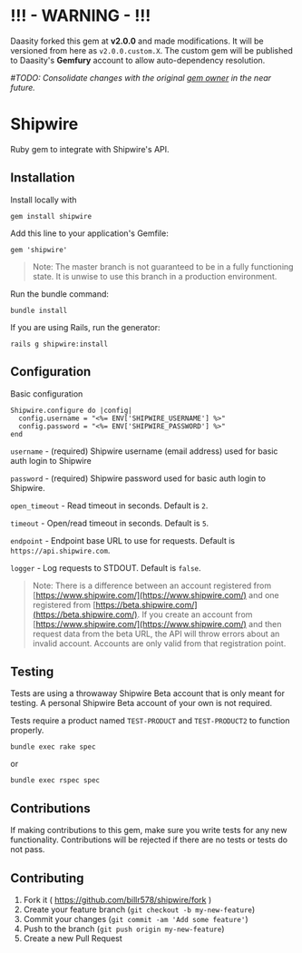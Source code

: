 # !!! - WARNING - !!!
Daasity forked this gem at **v2.0.0** and made modifications. It will be versioned from here as `v2.0.0.custom.X`. The custom gem will be published to Daasity's **Gemfury** account to allow auto-dependency resolution.

_#TODO: Consolidate changes with the original [gem owner](https://github.com/billr578/shipwire) in the near future._

# Shipwire

Ruby gem to integrate with Shipwire's API.

## Installation

Install locally with

```
gem install shipwire
```

Add this line to your application's Gemfile:

```
gem 'shipwire'
```

> Note: The master branch is not guaranteed to be in a fully functioning state. It is unwise to use this branch in a production environment.

Run the bundle command:

```
bundle install
```

If you are using Rails, run the generator:

```
rails g shipwire:install
```

## Configuration

Basic configuration

```
Shipwire.configure do |config|
  config.username = "<%= ENV['SHIPWIRE_USERNAME'] %>"
  config.password = "<%= ENV['SHIPWIRE_PASSWORD'] %>"
end
```

`username` - (required) Shipwire username (email address) used for basic auth login to Shipwire

`password` - (required) Shipwire password used for basic auth login to Shipwire.

`open_timeout` - Read timeout in seconds. Default is `2`.

`timeout` - Open/read timeout in seconds. Default is `5`.

`endpoint` - Endpoint base URL to use for requests. Default is `https://api.shipwire.com`.

`logger` - Log requests to STDOUT. Default is `false`.

> Note: There is a difference between an account registered from [https://www.shipwire.com/](https://www.shipwire.com/) and one registered from [https://beta.shipwire.com/](https://beta.shipwire.com/). If you create an account from [https://www.shipwire.com/](https://www.shipwire.com/) and then request data from the beta URL, the API will throw errors about an invalid account. Accounts are only valid from that registration point.

## Testing

Tests are using a throwaway Shipwire Beta account that is only meant for testing. A personal Shipwire Beta account of your own is not required.

Tests require a product named `TEST-PRODUCT` and `TEST-PRODUCT2` to function properly.

```
bundle exec rake spec
```

or

```
bundle exec rspec spec
```

## Contributions

If making contributions to this gem, make sure you write tests for any new functionality. Contributions will be rejected if there are no tests or tests do not pass.

## Contributing

1. Fork it ( https://github.com/billr578/shipwire/fork )
2. Create your feature branch (`git checkout -b my-new-feature`)
3. Commit your changes (`git commit -am 'Add some feature'`)
4. Push to the branch (`git push origin my-new-feature`)
5. Create a new Pull Request
